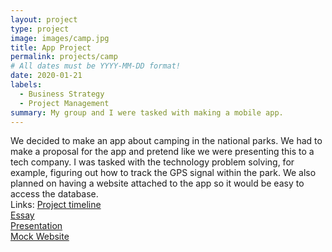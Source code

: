 ```yaml
---
layout: project
type: project
image: images/camp.jpg
title: App Project
permalink: projects/camp
# All dates must be YYYY-MM-DD format!
date: 2020-01-21
labels:
  - Business Strategy
  - Project Management
summary: My group and I were tasked with making a mobile app. 
---
```

We decided to make an app about camping in the national parks. We had to make a proposal for the app and pretend like we were presenting this to a tech company. I was tasked with the technology problem solving, for example, figuring out how to track the GPS signal within the park. We also planned on having a website attached to the app so it would be easy to access the database. 
<br>
Links: 
<a href="https://github.com/nnagatoshi/nnagatoshi.github.io/blob/master/ITM%20353%20Assignment/01_21_19.pdf"><i class="large github icon"></i>Project timeline</a>
<br>
<a href="https://github.com/nnagatoshi/nnagatoshi.github.io/blob/master/ITM%20353%20Assignment/Venture%20Deliverable.pdf"><i class="large github icon"></i>Essay</a>
<br>
<a href="https://github.com/nnagatoshi/nnagatoshi.github.io/blob/master/ITM%20353%20Assignment/Venture%20Presentation.pdf"><i class="large github icon"></i>Presentation</a>
<br>
<a href="https://github.com/nnagatoshi/nnagatoshi.github.io/blob/master/ClickBoard.java"><i class="large github icon"></i>Mock Website</a>
